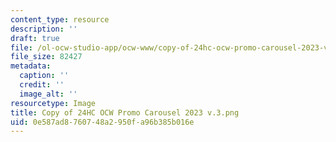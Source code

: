 ```yaml
---
content_type: resource
description: ''
draft: true
file: /ol-ocw-studio-app/ocw-www/copy-of-24hc-ocw-promo-carousel-2023-v3.png
file_size: 82427
metadata:
  caption: ''
  credit: ''
  image_alt: ''
resourcetype: Image
title: Copy of 24HC OCW Promo Carousel 2023 v.3.png
uid: 0e587ad8-7607-48a2-950f-a96b385b016e
---
```

